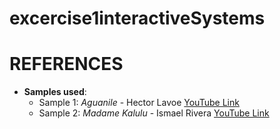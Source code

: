 # excercise1interactiveSystems
# REFERENCES 

- **Samples used**:
  - Sample 1: *Aguanile* - Hector Lavoe [YouTube Link](https://www.youtube.com/watch?v=wVNP1EhEdHU)
  - Sample 2: *Madame Kalulu* - Ismael Rivera [YouTube Link](https://www.youtube.com/watch?v=FN3KFy1cr4U&list=RDFN3KFy1cr4U&start_radio=1)

